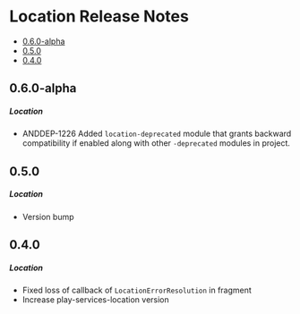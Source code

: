 # Location Release Notes

- [0.6.0-alpha](#060-alpha)
- [0.5.0](#050)
- [0.4.0](#040)

## 0.6.0-alpha
##### Location
* ANDDEP-1226 Added `location-deprecated` module that grants backward compatibility if enabled along with other `-deprecated` modules in project.
## 0.5.0
##### Location
* Version bump
## 0.4.0
##### Location
* Fixed loss of callback of `LocationErrorResolution` in fragment
* Increase play-services-location version